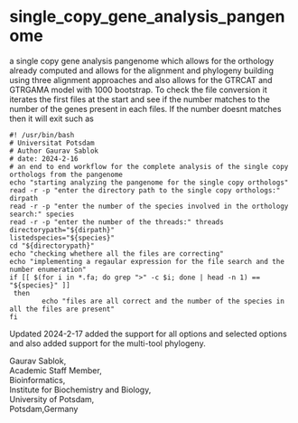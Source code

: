 # single_copy_gene_analysis_pangenome
a single copy gene analysis pangenome which allows for the orthology already computed and allows for the alignment and phylogeny building using three alignment approaches and also allows for the GTRCAT and GTRGAMA model with 1000 bootstrap. To check the file conversion it iterates the first files at the start and see if the number matches to the number of the genes present in each files. If the number doesnt matches then it will exit such as
```
#! /usr/bin/bash 
# Universitat Potsdam
# Author Gaurav Sablok
# date: 2024-2-16
# an end to end workflow for the complete analysis of the single copy orthologs from the pangenome
echo "starting analyzing the pangenome for the single copy orthologs"
read -r -p "enter the directory path to the single copy orthologs:" dirpath
read -r -p "enter the number of the species involved in the orthology search:" species
read -r -p "enter the number of the threads:" threads
directorypath="${dirpath}"
listedspecies="${species}"
cd "${directorypath}"
echo "checking whethere all the files are correcting"
echo "implementing a regaular expression for the file search and the number enumeration"
if [[ $(for i in *.fa; do grep ">" -c $i; done | head -n 1) == "${species}" ]]
 then 
        echo "files are all correct and the number of the species in all the files are present"
fi
```
Updated 2024-2-17
added the support for all options and selected options and also added support for the multi-tool phylogeny. 

Gaurav Sablok,\
Academic Staff Member,\
Bioinformatics,\
Institute for Biochemistry and Biology,\
University of Potsdam,\
Potsdam,Germany
